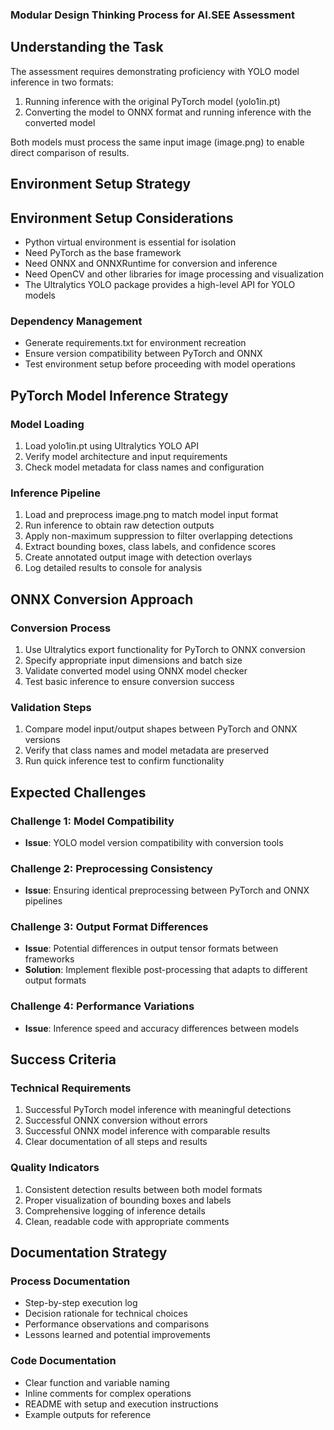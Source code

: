 ### Modular Design Thinking Process for AI.SEE Assessment

## Understanding the Task

The assessment requires demonstrating proficiency with YOLO model inference in two formats:
1. Running inference with the original PyTorch model (yolo1in.pt)
2. Converting the model to ONNX format and running inference with the converted model

Both models must process the same input image (image.png) to enable direct comparison of results.

## Environment Setup Strategy

## Environment Setup Considerations

- Python virtual environment is essential for isolation
- Need PyTorch as the base framework
- Need ONNX and ONNXRuntime for conversion and inference
- Need OpenCV and other libraries for image processing and visualization
- The Ultralytics YOLO package provides a high-level API for YOLO models

### Dependency Management
- Generate requirements.txt for environment recreation
- Ensure version compatibility between PyTorch and ONNX
- Test environment setup before proceeding with model operations

## PyTorch Model Inference Strategy

### Model Loading
1. Load yolo1in.pt using Ultralytics YOLO API
2. Verify model architecture and input requirements
3. Check model metadata for class names and configuration

### Inference Pipeline
1. Load and preprocess image.png to match model input format
2. Run inference to obtain raw detection outputs
3. Apply non-maximum suppression to filter overlapping detections
4. Extract bounding boxes, class labels, and confidence scores
5. Create annotated output image with detection overlays
6. Log detailed results to console for analysis

## ONNX Conversion Approach

### Conversion Process
1. Use Ultralytics export functionality for PyTorch to ONNX conversion
2. Specify appropriate input dimensions and batch size
3. Validate converted model using ONNX model checker
4. Test basic inference to ensure conversion success

### Validation Steps
1. Compare model input/output shapes between PyTorch and ONNX versions
2. Verify that class names and model metadata are preserved
3. Run quick inference test to confirm functionality


## Expected Challenges

### Challenge 1: Model Compatibility
- **Issue**: YOLO model version compatibility with conversion tools

### Challenge 2: Preprocessing Consistency
- **Issue**: Ensuring identical preprocessing between PyTorch and ONNX pipelines

### Challenge 3: Output Format Differences
- **Issue**: Potential differences in output tensor formats between frameworks
- **Solution**: Implement flexible post-processing that adapts to different output formats

### Challenge 4: Performance Variations
- **Issue**: Inference speed and accuracy differences between models

## Success Criteria

### Technical Requirements
1. Successful PyTorch model inference with meaningful detections
2. Successful ONNX conversion without errors
3. Successful ONNX model inference with comparable results
4. Clear documentation of all steps and results

### Quality Indicators
1. Consistent detection results between both model formats
2. Proper visualization of bounding boxes and labels
3. Comprehensive logging of inference details
4. Clean, readable code with appropriate comments

## Documentation Strategy

### Process Documentation
- Step-by-step execution log
- Decision rationale for technical choices
- Performance observations and comparisons
- Lessons learned and potential improvements

### Code Documentation
- Clear function and variable naming
- Inline comments for complex operations
- README with setup and execution instructions
- Example outputs for reference